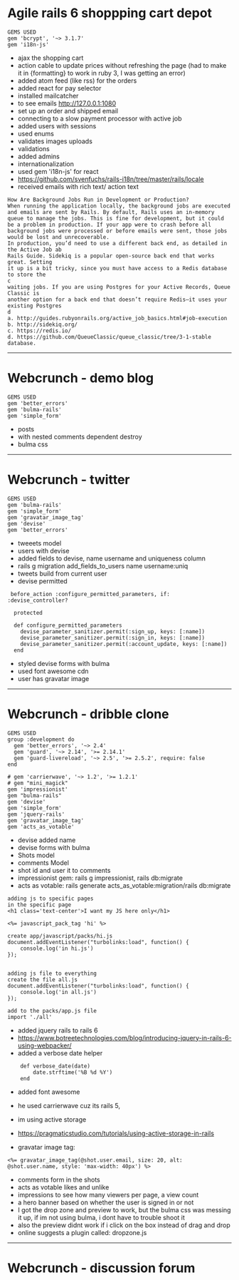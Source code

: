 # Agile rails 6 shoppping cart depot

```
GEMS USED
gem 'bcrypt', '~> 3.1.7'
gem 'i18n-js'
```

- ajax the shopping cart
- action cable to update prices without refreshing the page (had to make it in {formatting} to work in ruby 3, I was getting an error)
- added atom feed (like rss) for the orders
- added react for pay selector
- installed mailcatcher
- to see emails http://127.0.0.1:1080
- set up an order and shipped email
- connecting to a slow payment processor with active job
- added users with sessions
- used enums	
- validates images uploads
- validations
- added admins
- internationalization
- used gem 'i18n-js' for react
- https://github.com/svenfuchs/rails-i18n/tree/master/rails/locale
- received emails with rich text/ action text

```
How Are Background Jobs Run in Development or Production?
When running the application locally, the background jobs are executed and emails are sent by Rails. By default, Rails uses an in-memory queue to manage the jobs. This is fine for development, but it could be a problem in production. If your app were to crash before all background jobs were processed or before emails were sent, those jobs would be lost and unrecoverable.
In production, you’d need to use a different back end, as detailed in the Active Job ab
Rails Guide. Sidekiq is a popular open-source back end that works great. Setting
it up is a bit tricky, since you must have access to a Redis database to store the
c
waiting jobs. If you are using Postgres for your Active Records, Queue Classic is
another option for a back end that doesn’t require Redis—it uses your existing Postgres
d
a. http://guides.rubyonrails.org/active_job_basics.html#job-execution
b. http://sidekiq.org/
c. https://redis.io/
d. https://github.com/QueueClassic/queue_classic/tree/3-1-stable
database.

```

<hr>

# Webcrunch - demo blog

```
GEMS USED
gem 'better_errors'
gem 'bulma-rails'
gem 'simple_form'
```

- posts
- with nested comments dependent destroy
- bulma css

<hr>

# Webcrunch - twitter

```
GEMS USED
gem 'bulma-rails'
gem 'simple_form'
gem 'gravatar_image_tag'
gem 'devise'
gem 'better_errors'
```

- tweeets model
- users with devise
- added fields to devise, name username and uniqueness column
- rails g migration add_fields_to_users name username:uniq  
- tweets build from current user
- devise permitted

```
 before_action :configure_permitted_parameters, if: :devise_controller?

  protected

  def configure_permitted_parameters
    devise_parameter_sanitizer.permit(:sign_up, keys: [:name])
    devise_parameter_sanitizer.permit(:sign_in, keys: [:name])
    devise_parameter_sanitizer.permit(:account_update, keys: [:name])
  end	
```

- styled devise forms with bulma
- used font awesome cdn
- user has gravatar image

<hr>

# Webcrunch - dribble clone

```
GEMS USED
group :development do
  gem 'better_errors', '~> 2.4'
  gem 'guard', '~> 2.14', '>= 2.14.1'
  gem 'guard-livereload', '~> 2.5', '>= 2.5.2', require: false
end

# gem 'carrierwave', '~> 1.2', '>= 1.2.1'
# gem "mini_magick"
gem 'impressionist'
gem "bulma-rails"
gem 'devise'
gem 'simple_form'
gem 'jquery-rails'
gem 'gravatar_image_tag'
gem 'acts_as_votable'

```

- devise added name
- devise forms with bulma
- Shots model
- comments Model
- shot id and user it to comments
- impressionist gem: rails g impressionist, rails db:migrate
- acts as votable: rails generate acts_as_votable:migration/rails db:migrate

```
adding js to specific pages
in the specific page
<h1 class='text-center'>I want my JS here only</h1>

<%= javascript_pack_tag 'hi' %>

create app/javascript/packs/hi.js
document.addEventListener("turbolinks:load", function() {
	console.log('in hi.js')
});


adding js file to everything
create the file all.js
document.addEventListener("turbolinks:load", function() {
	console.log('in all.js')
});

add to the packs/app.js file
import './all'
```

- added jquery rails to rails 6
- https://www.botreetechnologies.com/blog/introducing-jquery-in-rails-6-using-webpacker/
- added a verbose date helper
```
	def verbose_date(date)
		date.strftime('%B %d %Y')
	end
```

- added font awesome
- he used carrierwave cuz its rails 5, 
- im using active storage
- https://pragmaticstudio.com/tutorials/using-active-storage-in-rails

- gravatar image tag: 

```
<%= gravatar_image_tag(@shot.user.email, size: 20, alt: @shot.user.name, style: 'max-width: 40px') %>
```

- comments form in the shots
- acts as votable likes and unlike
- impressions to see how many viewers per page, a view count
- a hero banner based on whether the user is signed in or not
- I got the drop zone and preview to work, but the bulma css was messing it up, if im not using bulma, i dont have to trouble shoot it
- also the preview didnt work if i click on the box instead of drag and drop
- online suggests a plugin called: dropzone.js

<hr>

# Webcrunch - discussion forum

